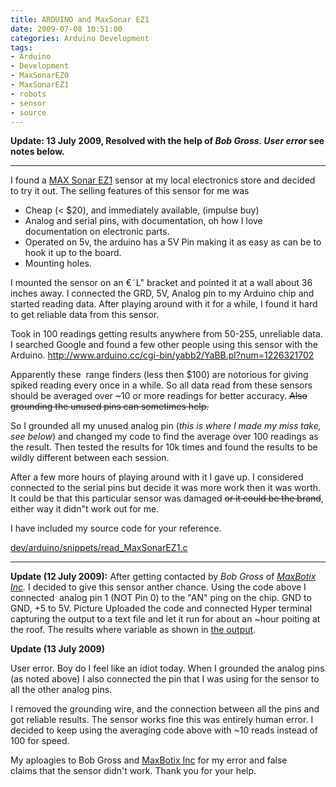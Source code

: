 ```yaml
---
title: ARDUINO and MaxSonar EZ1
date: 2009-07-08 10:51:00
categories: Arduino Development
tags: 
- Arduino 
- Development 
- MaxSonarEZ0 
- MaxSonarEZ1 
- robots 
- sensor 
- source
---
```

<strong>Update: 13 July 2009, Resolved with the help of <em>Bob Gross. User error</em> see notes below.</strong>

<hr />I found a <a href="http://www.maxbotix.com/">MAX Sonar EZ1</a> sensor at my local electronics store and decided to try it out. The selling features of this sensor for me was
<ul>
	<li>Cheap (&lt; $20), and immediately available, (impulse buy)</li>
	<li>Analog and serial pins, with documentation, oh how I love documentation on electronic parts.</li>
	<li>Operated on 5v, the arduino has a 5V Pin making it as easy as can be to hook it up to the board.</li>
	<li>Mounting holes.</li>
</ul>
I mounted the sensor on an €˜L&quot; bracket and pointed it at a wall about 36 inches away. I connected the GRD, 5V, Analog pin to my Arduino chip and started reading data. After playing around with it for a while, I found it hard to get reliable data from this sensor.

Took in 100 readings getting results anywhere from 50-255, unreliable data. I searched Google and found a few other people using this sensor with the Arduino. <a href="http://www.arduino.cc/cgi-bin/yabb2/YaBB.pl?num=1226321702">http://www.arduino.cc/cgi-bin/yabb2/YaBB.pl?num=1226321702</a>

Apparently these  range finders (less then $100) are notorious for giving spiked reading every once in a while. So all data read from these sensors should be averaged over ~10 or more readings for better accuracy. <span style="text-decoration: line-through;">Also grounding the unused pins can sometimes help.</span>

So I grounded all my unused analog pin (<em>this is where I made my miss take, see below</em>) and changed my code to find the average over 100 readings as the result. Then tested the results for 10k times and found the results to be wildly different between each session.

After a few more hours of playing around with it I gave up. I considered connected to the serial pins but decide it was more work then it was worth. It could be that this particular sensor was damaged <span style="text-decoration: line-through;">or it could be the brand</span>, either way it didn&quot;t work out for me.

I have included my source code for your reference.

<a href="http://www.abluestar.com/dev/arduino/snippets/read_MaxSonarEZ1.c" target="_blank">dev/arduino/snippets/read_MaxSonarEZ1.c</a>

<hr />
<strong>Update (12 July 2009):</strong>
After getting contacted by <em>Bob Gross</em> of <em><a href="http://www.maxbotix.com/">MaxBotix Inc</a>. </em>I decided to give this sensor anther chance.
Using the code above I connected  analog pin 1 (NOT Pin 0) to the "AN" ping on the chip. GND to GND, +5 to 5V. <a style="text-decoration: none;" href="http://www.abluestar.com/dev/arduino/snippets/IMG_8504.JPG">Picture</a>
Uploaded the code and connected Hyper terminal capturing the output to a text file and let it run for about an ~hour poiting at the roof.
The results where variable as shown in <a href="http://www.abluestar.com/dev/arduino/snippets/ouput.txt">the output</a>.

<strong>Update (13 July 2009)</strong>

User error. Boy do I feel like an idiot today. When I grounded the analog pins (as noted above) I also connected the pin that I was using for the sensor to all the other analog pins.

I removed the grounding wire, and the connection between all the pins and got reliable results. The sensor works fine this was entirely human error. I decided to keep using the averaging code above with ~10 reads instead of 100 for speed.

My aploagies to Bob Gross and <a href="http://www.maxbotix.com/">MaxBotix Inc</a> for my error and false claims that the sensor didn't work.
Thank you for your help.
